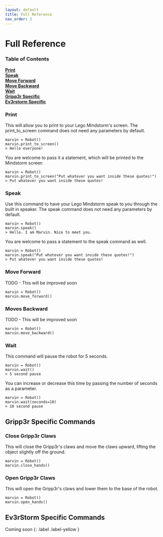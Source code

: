 ```yaml
---
layout: default
title: Full Reference
nav_order: 3
---
```

# Full Reference
### Table of Contents
**[Print](#print)**<br>
**[Speak](#speak)**<br>
**[Move Forward](#move-forward)**<br>
**[Move Backward](#moves-backward)**<br>
**[Wait](#wait)**<br>
**[Gripp3r Specific](#gripp3r-specific-commands)**<br>
**[Ev3rstorm Specific](#ev3rstorm-specific-commands)**<br>


### Print
This will allow you to print to your Lego Mindstorm's screen.
The print_to_screen command does not need any parameters by default.

```
marvin = Robot()
marvin.print_to_screen()
> Hello everyone!
```

You are welcome to pass it a statement, which will be printed to the Mindstorm screen

```
marvin = Robot()
marvin.print_to_screen("Put whatever you want inside these quotes!")
> Put whatever you want inside these quotes!
```

### Speak
Use this command to have your Lego Mindstorm speak to you through the 
built in speaker. The speak command does not need any parameters 
by default.

```
marvin = Robot()
marvin.speak()
> Hello. I am Marvin. Nice to meet you.
```

You are welcome to pass a statement to the speak command as well.
```
marvin = Robot()
marvin.speak("Put whatever you want inside these quotes!")
> Put whatever you want inside these quotes!
```

### Move Forward
TODO - This will be improved soon
```
marvin = Robot()
marvin.move_forward()
```

### Moves Backward
TODO - This will be improved soon
```
marvin = Robot()
marvin.move_backward()
```

### Wait
This command will pause the robot for 5 seconds.
```
marvin = Robot()
marvin.wait()
> 5 second pause
```

You can increase or decrease this time by passing the number of seconds
as a parameter.
```
marvin = Robot()
marvin.wait(seconds=10)
> 10 second pause
```

## Gripp3r Specific Commands

### Close Gripp3r Claws
This will close the Gripp3r's claws and move the claws upward, lifting
the object slightly off the ground.
```
marvin = Robot()
marvin.close_hands()
```

### Open Gripp3r Claws
This will open the Gripp3r's claws and lower them to the base of the robot.
```
marvin = Robot()
marvin.open_hands()
```

## Ev3rStorm Specific Commands
Coming soon
{: .label .label-yellow }